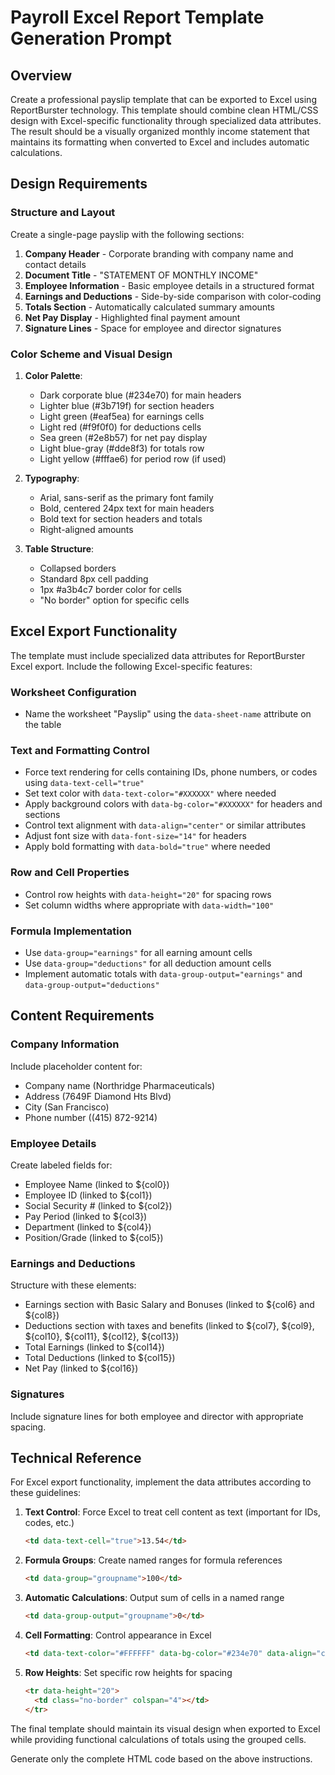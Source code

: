 # Payroll Excel Report Template Generation Prompt

## Overview

Create a professional payslip template that can be exported to Excel using ReportBurster technology. This template should combine clean HTML/CSS design with Excel-specific functionality through specialized data attributes. The result should be a visually organized monthly income statement that maintains its formatting when converted to Excel and includes automatic calculations.

## Design Requirements

### Structure and Layout

Create a single-page payslip with the following sections:

1. **Company Header** - Corporate branding with company name and contact details
2. **Document Title** - "STATEMENT OF MONTHLY INCOME"
3. **Employee Information** - Basic employee details in a structured format
4. **Earnings and Deductions** - Side-by-side comparison with color-coding
5. **Totals Section** - Automatically calculated summary amounts
6. **Net Pay Display** - Highlighted final payment amount
7. **Signature Lines** - Space for employee and director signatures

### Color Scheme and Visual Design

1. **Color Palette**:

   - Dark corporate blue (#234e70) for main headers
   - Lighter blue (#3b719f) for section headers
   - Light green (#eaf5ea) for earnings cells
   - Light red (#f9f0f0) for deductions cells
   - Sea green (#2e8b57) for net pay display
   - Light blue-gray (#dde8f3) for totals row
   - Light yellow (#fffae6) for period row (if used)

2. **Typography**:

   - Arial, sans-serif as the primary font family
   - Bold, centered 24px text for main headers
   - Bold text for section headers and totals
   - Right-aligned amounts

3. **Table Structure**:
   - Collapsed borders
   - Standard 8px cell padding
   - 1px #a3b4c7 border color for cells
   - "No border" option for specific cells

## Excel Export Functionality

The template must include specialized data attributes for ReportBurster Excel export. Include the following Excel-specific features:

### Worksheet Configuration

- Name the worksheet "Payslip" using the `data-sheet-name` attribute on the table

### Text and Formatting Control

- Force text rendering for cells containing IDs, phone numbers, or codes using `data-text-cell="true"`
- Set text color with `data-text-color="#XXXXXX"` where needed
- Apply background colors with `data-bg-color="#XXXXXX"` for headers and sections
- Control text alignment with `data-align="center"` or similar attributes
- Adjust font size with `data-font-size="14"` for headers
- Apply bold formatting with `data-bold="true"` where needed

### Row and Cell Properties

- Control row heights with `data-height="20"` for spacing rows
- Set column widths where appropriate with `data-width="100"`

### Formula Implementation

- Use `data-group="earnings"` for all earning amount cells
- Use `data-group="deductions"` for all deduction amount cells
- Implement automatic totals with `data-group-output="earnings"` and `data-group-output="deductions"`

## Content Requirements

### Company Information

Include placeholder content for:

- Company name (Northridge Pharmaceuticals)
- Address (7649F Diamond Hts Blvd)
- City (San Francisco)
- Phone number ((415) 872-9214)

### Employee Details

Create labeled fields for:

- Employee Name (linked to ${col0})
- Employee ID (linked to ${col1})
- Social Security # (linked to ${col2})
- Pay Period (linked to ${col3})
- Department (linked to ${col4})
- Position/Grade (linked to ${col5})

### Earnings and Deductions

Structure with these elements:

- Earnings section with Basic Salary and Bonuses (linked to ${col6} and ${col8})
- Deductions section with taxes and benefits (linked to ${col7}, ${col9}, ${col10}, ${col11}, ${col12}, ${col13})
- Total Earnings (linked to ${col14})
- Total Deductions (linked to ${col15})
- Net Pay (linked to ${col16})

### Signatures

Include signature lines for both employee and director with appropriate spacing.

## Technical Reference

For Excel export functionality, implement the data attributes according to these guidelines:

1. **Text Control**: Force Excel to treat cell content as text (important for IDs, codes, etc.)

   ```html
   <td data-text-cell="true">13.54</td>
   ```

2. **Formula Groups**: Create named ranges for formula references

   ```html
   <td data-group="groupname">100</td>
   ```

3. **Automatic Calculations**: Output sum of cells in a named range

   ```html
   <td data-group-output="groupname">0</td>
   ```

4. **Cell Formatting**: Control appearance in Excel

   ```html
   <td data-text-color="#FFFFFF" data-bg-color="#234e70" data-align="center" data-font-size="14" data-bold="true">Content</td>
   ```

5. **Row Heights**: Set specific row heights for spacing
   ```html
   <tr data-height="20">
     <td class="no-border" colspan="4"></td>
   </tr>
   ```

The final template should maintain its visual design when exported to Excel while providing functional calculations of totals using the grouped cells.

Generate only the complete HTML code based on the above instructions.
